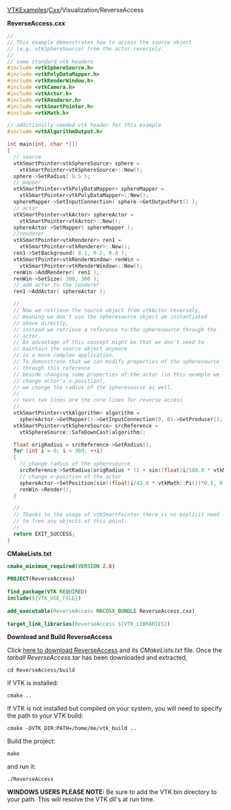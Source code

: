 [VTKExamples](/home/)/[Cxx](/Cxx)/Visualization/ReverseAccess

**ReverseAccess.cxx**
```c++
//
// This example demonstrates how to access the source object
// (e.g. vtkSphereSource) from the actor reversely.
//
// some standard vtk headers
#include <vtkSphereSource.h>
#include <vtkPolyDataMapper.h>
#include <vtkRenderWindow.h>
#include <vtkCamera.h>
#include <vtkActor.h>
#include <vtkRenderer.h>
#include <vtkSmartPointer.h>
#include <vtkMath.h>

// additionally needed vtk header for this example
#include <vtkAlgorithmOutput.h>

int main(int, char *[])
{
  // source
  vtkSmartPointer<vtkSphereSource> sphere =
    vtkSmartPointer<vtkSphereSource>::New();
  sphere->SetRadius( 0.5 );
  // mapper
  vtkSmartPointer<vtkPolyDataMapper> sphereMapper =
    vtkSmartPointer<vtkPolyDataMapper>::New();
  sphereMapper->SetInputConnection( sphere->GetOutputPort() );
  // actor
  vtkSmartPointer<vtkActor> sphereActor =
    vtkSmartPointer<vtkActor>::New();
  sphereActor->SetMapper( sphereMapper );
  //renderer
  vtkSmartPointer<vtkRenderer> ren1 =
    vtkSmartPointer<vtkRenderer>::New();
  ren1->SetBackground( 0.1, 0.2, 0.4 );
  vtkSmartPointer<vtkRenderWindow> renWin =
    vtkSmartPointer<vtkRenderWindow>::New();
  renWin->AddRenderer( ren1 );
  renWin->SetSize( 300, 300 );
  // add actor to the renderer
  ren1->AddActor( sphereActor );

  //
  // Now we retrieve the source object from vtkActor reversely,
  // meaning we don't use the spheresource object we instantiated
  // above directly,
  // instead we retrieve a reference to the spheresource through the
  // actor.
  // An advantage of this concept might be that we don't need to
  // maintain the source object anymore
  // in a more complex application.
  // To demonstrate that we can modify properties of the spheresource
  // through this reference
  // beside changing some properties of the actor (in this example we
  // change actor's x-position),
  // we change the radius of the spheresource as well.
  //
  // next two lines are the core lines for reverse access
  //
  vtkSmartPointer<vtkAlgorithm> algorithm =
    sphereActor->GetMapper()->GetInputConnection(0, 0)->GetProducer();
  vtkSmartPointer<vtkSphereSource> srcReference =
    vtkSphereSource::SafeDownCast(algorithm);

  float origRadius = srcReference->GetRadius();
  for (int i = 0; i < 360; ++i)
  {
    // change radius of the spheresource
    srcReference->SetRadius(origRadius * (1 + sin((float)i/180.0 * vtkMath::Pi())));
    // change x-position of the actor
    sphereActor->SetPosition(sin((float)i/45.0 * vtkMath::Pi())*0.5, 0, 0);
    renWin->Render();
  }

  //
  // Thanks to the usage of vtkSmartPointer there is no explicit need
  // to free any objects at this point.
  //
  return EXIT_SUCCESS;
}
```
**CMakeLists.txt**
```cmake
cmake_minimum_required(VERSION 2.8)
 
PROJECT(ReverseAccess)
 
find_package(VTK REQUIRED)
include(${VTK_USE_FILE})
 
add_executable(ReverseAccess MACOSX_BUNDLE ReverseAccess.cxx)
 
target_link_libraries(ReverseAccess ${VTK_LIBRARIES})
```

**Download and Build ReverseAccess**

Click [here to download ReverseAccess](https://github.com/lorensen/VTKWikiExamplesTarballs/raw/master/ReverseAccess.tar) and its *CMakeLists.txt* file.
Once the *tarball ReverseAccess.tar* has been downloaded and extracted,
```
cd ReverseAccess/build 
```
If VTK is installed:
```
cmake ..
```
If VTK is not installed but compiled on your system, you will need to specify the path to your VTK build:
```
cmake -DVTK_DIR:PATH=/home/me/vtk_build ..
```
Build the project:
```
make
```
and run it:
```
./ReverseAccess
```
**WINDOWS USERS PLEASE NOTE:** Be sure to add the VTK bin directory to your path. This will resolve the VTK dll's at run time.


